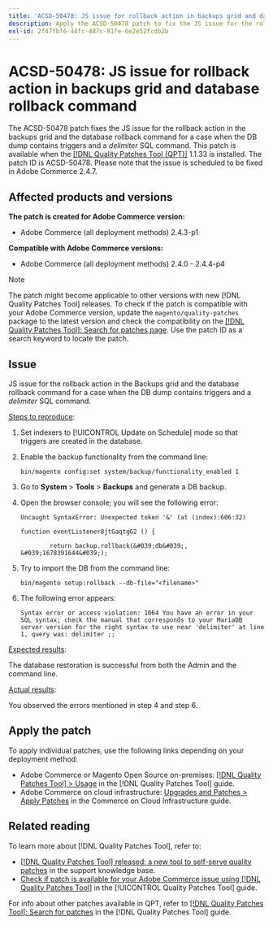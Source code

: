 ```yaml
---
title: 'ACSD-50478: JS issue for rollback action in backups grid and database rollback command'
description: Apply the ACSD-50478 patch to fix the JS issue for the rollback action in the backups grid and the database rollback command for a case when the DB dump contains triggers and a *delimiter* SQL command.
exl-id: 2f47fbf6-44fc-487c-91fe-6e2e52fcdb2b
---
```

# ACSD-50478: JS issue for rollback action in backups grid and database rollback command

The ACSD-50478 patch fixes the JS issue for the rollback action in the backups grid and the database rollback command for a case when the DB dump contains triggers and a *delimiter* SQL command. This patch is available when the [[!DNL Quality Patches Tool (QPT)]](https://experienceleague.adobe.com/en/docs/commerce-operations/tools/quality-patches-tool/quality-patches-tool-to-self-serve-quality-patches) 1.1.33 is installed. The patch ID is ACSD-50478. Please note that the issue is scheduled to be fixed in Adobe Commerce 2.4.7.

## Affected products and versions

**The patch is created for Adobe Commerce version:**

* Adobe Commerce (all deployment methods) 2.4.3-p1

**Compatible with Adobe Commerce versions:**

* Adobe Commerce (all deployment methods) 2.4.0 - 2.4.4-p4

>[!NOTE]
>
>The patch might become applicable to other versions with new [!DNL Quality Patches Tool] releases. To check if the patch is compatible with your Adobe Commerce version, update the `magento/quality-patches` package to the latest version and check the compatibility on the [[!DNL Quality Patches Tool]: Search for patches page](https://experienceleague.adobe.com/tools/commerce-quality-patches/index.html). Use the patch ID as a search keyword to locate the patch.

## Issue

JS issue for the rollback action in the Backups grid and the database rollback command for a case when the DB dump contains triggers and a *delimiter* SQL command. 

<u>Steps to reproduce</u>:

1. Set indexers to [!UICONTROL Update on Schedule] mode so that triggers are created in the database.
1. Enable the backup functionality from the command line:

   `bin/magento config:set system/backup/functionality_enabled 1`

1. Go to **System** > **Tools** > **Backups** and generate a DB backup.
1. Open the browser console; you will see the following error: 

   ```
   Uncaught SyntaxError: Unexpected token '&' (at (index):606:32)

   function eventListener8jtGaqtgG2 () {

           return backup.rollback(&#039;db&#039;, &#039;1678391644&#039;);
   ``` 

1. Try to import the DB from the command line:

   `bin/magento setup:rollback --db-file="<filename>"`

1. The following error appears:

   ```
   Syntax error or access violation: 1064 You have an error in your SQL syntax; check the manual that corresponds to your MariaDB server version for the right syntax to use near 'delimiter' at line 1, query was: delimiter ;;
   ```
   
<u>Expected results</u>:

The database restoration is successful from both the Admin and the command line.

<u>Actual results</u>:

You observed the errors mentioned in step 4 and step 6.

## Apply the patch

To apply individual patches, use the following links depending on your deployment method:

* Adobe Commerce or Magento Open Source on-premises: [[!DNL Quality Patches Tool] > Usage](/help/tools/quality-patches-tool/usage.md) in the [!DNL Quality Patches Tool] guide.
* Adobe Commerce on cloud infrastructure: [Upgrades and Patches > Apply Patches](https://experienceleague.adobe.com/docs/commerce-cloud-service/user-guide/develop/upgrade/apply-patches.html) in the Commerce on Cloud Infrastructure guide.

## Related reading

To learn more about [!DNL Quality Patches Tool], refer to:

* [[!DNL Quality Patches Tool] released: a new tool to self-serve quality patches](https://experienceleague.adobe.com/en/docs/commerce-operations/tools/quality-patches-tool/quality-patches-tool-to-self-serve-quality-patches) in the support knowledge base.
* [Check if patch is available for your Adobe Commerce issue using [!DNL Quality Patches Tool]](/help/tools/quality-patches-tool/patches-available-in-qpt/check-patch-for-magento-issue-with-magento-quality-patches.md) in the [!UICONTROL Quality Patches Tool] guide.


For info about other patches available in QPT, refer to [[!DNL Quality Patches Tool]: Search for patches](https://experienceleague.adobe.com/tools/commerce-quality-patches/index.html) in the [!DNL Quality Patches Tool] guide.
